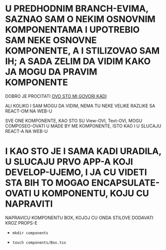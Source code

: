 # U PREDHODNIM BRANCH-EVIMA, SAZNAO SAM O NEKIM OSNOVNIM KOMPONENTAMA I UPOTREBIO SAM NEKE OSNOVNE KOMPONENTE, A I STILIZOVAO SAM IH; A SADA ZELIM DA VIDIM KAKO JA MOGU DA PRAVIM KOMPONENTE

DOBRO JE PROCITATI [OVO STO MI GOVORI KADI](https://kadikraman.github.io/react-native-v2/components)

ALI KOLIKO I SAM MOGU DA VIDIM, NEMA TU NEKE VELIKE RAZLIKE SA REACT-OM NA WEB-U

SVE ONE KOMPONENTE, KAO STO SU View-OVI, Text-OVI, MOGU COMPOSEO-OVATI U MADE BY ME KOMPONENTE, ISTO KAO I U SLUCAJU REACT-A NA WEB-U

# I KAO STO JE I SAMA KADI URADILA, U SLUCAJU PRVO APP-A KOJI DEVELOP-UJEMO, I JA CU VIDETI STA BIH TO MOGAO ENCAPSULATE-OVATI U KOMPONENTU, KOJU CU NAPRAVITI

NAPRAVICU KOMPONENTU BOX, KOJOJ CU ONDA STILOVE DODAVATI KROZ PROPS-E

- `mkdir components`

- `touch components/Box.tsx`
